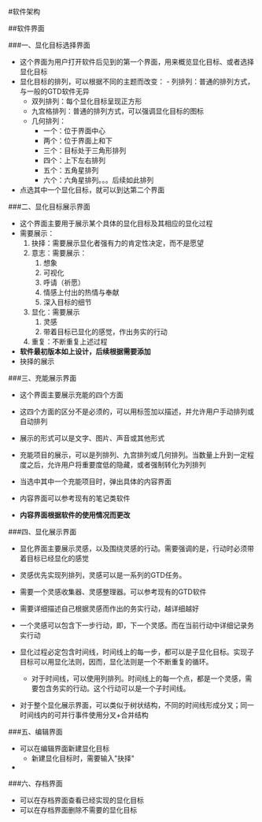 #软件架构



##软件界面

###一、显化目标选择界面
- 这个界面为用户打开软件后见到的第一个界面，用来概览显化目标、或者选择显化目标
- 显化目标的排列，可以根据不同的主题而改变：
		- 列排列：普通的排列方式，与一般的GTD软件无异
	- 双列排列：每个显化目标呈现正方形
	- 九宫格排列：普通的排列方式，可以强调显化目标的图标
	- 几何排列：
	   - 一个：位于界面中心
	   - 两个：位于界面上和下
	   - 三个：目标处于三角形排列
	   - 四个：上下左右排列
	   - 五个：五角星排列
	   - 六个：六角星排列。。。后续如此排列
- 点选其中一个显化目标，就可以到达第二个界面


###二、显化目标展示界面
- 这个界面主要用于展示某个具体的显化目标及其相应的显化过程
- 需要展示：
	1. 抉择：需要展示显化者强有力的肯定性决定，而不是愿望
	2. 意志：需要展示：
		1. 想象
		2. 可视化
		3. 呼请（祈愿）
		4. 情感上付出的热情与奉献
		5. 深入目标的细节
	3. 显化：需要展示
		1. 灵感
		2. 带着目标已显化的感觉，作出务实的行动
	4. 重复：不断重复上述过程
- **软件最初版本如上设计，后续根据需要添加**
- 抉择的展示

###三、充能展示界面
- 这个界面主要展示充能的四个方面

- 这四个方面的区分不是必须的，可以用标签加以描述，并允许用户手动排列或自动排列

- 展示的形式可以是文字、图片、声音或其他形式

- 充能项目的展示，可以是列排列、九宫排列或几何排列。当数量上升到一定程度之后，允许用户将重要度低的隐藏，或者强制转化为列排列

- 当选中其中一个充能项目时，弹出具体的内容界面

- 内容界面可以参考现有的笔记类软件

- **内容界面根据软件的使用情况而更改**

###四、显化展示界面

- 显化界面主要展示灵感，以及围绕灵感的行动。需要强调的是，行动时必须带着目标已经显化的感觉

- 灵感优先实现列排列，灵感可以是一系列的GTD任务。

- 需要一个灵感收集器、灵感整理器。可以参考现有的GTD软件

- 需要详细描述自己根据灵感而作出的务实行动，越详细越好

- 一个灵感可以包含下一步行动，即，下一个灵感。而在当前行动中详细记录务实行动

- 显化过程必定包含时间线，时间线上的每一步，都可以是子显化目标。实现子目标可以用显化法则，因而，显化法则是一个不断重复的循环。
	
	- 对于时间线，可以使用列排列。时间线上的每一个点，都是一个灵感，需要包含务实的行动。这个行动可以是一个子时间线。
	
- 对于整个显化展示界面，可以类似于树状结构，不同的时间线形成分叉；同一时间线内的可并行事件使用分叉+合并结构

###五、编辑界面
- 可以在编辑界面新建显化目标
	- 新建显化目标时，需要输入"抉择"
- 

###六、存档界面
- 可以在存档界面查看已经实现的显化目标
- 可以在存档界面删除不需要的显化目标

